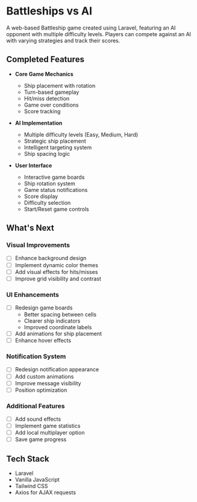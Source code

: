 # Battleships vs AI

A web-based Battleship game created using Laravel, featuring an AI opponent with multiple difficulty levels. Players can compete against an AI with varying strategies and track their scores.

## Completed Features

- **Core Game Mechanics**
  - Ship placement with rotation
  - Turn-based gameplay
  - Hit/miss detection
  - Game over conditions
  - Score tracking

- **AI Implementation**
  - Multiple difficulty levels (Easy, Medium, Hard)
  - Strategic ship placement
  - Intelligent targeting system
  - Ship spacing logic

- **User Interface**
  - Interactive game boards
  - Ship rotation system
  - Game status notifications
  - Score display
  - Difficulty selection
  - Start/Reset game controls

## What's Next

### Visual Improvements
- [ ] Enhance background design
- [ ] Implement dynamic color themes
- [ ] Add visual effects for hits/misses
- [ ] Improve grid visibility and contrast

### UI Enhancements
- [ ] Redesign game boards
  - Better spacing between cells
  - Clearer ship indicators
  - Improved coordinate labels
- [ ] Add animations for ship placement
- [ ] Enhance hover effects

### Notification System
- [ ] Redesign notification appearance
- [ ] Add custom animations
- [ ] Improve message visibility
- [ ] Position optimization

### Additional Features
- [ ] Add sound effects
- [ ] Implement game statistics
- [ ] Add local multiplayer option
- [ ] Save game progress

## Tech Stack

- Laravel
- Vanilla JavaScript
- Tailwind CSS
- Axios for AJAX requests
